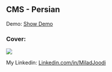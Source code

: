 ## CMS - Persian

   Demo: [Show Demo](https://cms-persian-2.vercel.app/)  
### Cover:
![](https://s30.picofile.com/file/8474735492/q1.JPG)


My Linkedin: [Linkedin.com/in/MiladJoodi](https://www.linkedin.com/in/MiladJoodi/)  
